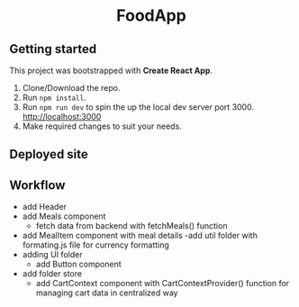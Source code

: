 <h1 align="center">FoodApp</h1>

## Getting started

This project was bootstrapped with **Create React App**.

1. Clone/Download the repo.
2. Run `npm install`.
3. Run `npm run dev` to spin the up the local dev server port 3000. [http://localhost:3000](http://localhost:3000/ "http://localhost:3000")
4. Make required changes to suit your needs.

## Deployed site

## Workflow

- add Header
- add Meals component
  - fetch data from backend with fetchMeals() function
- add MealItem component with meal details
  -add util folder with formating.js file for currency formatting
- adding UI folder
  - add Button component
- add folder store
  - add CartContext component with CartContextProvider() function for managing cart data in centralized way
